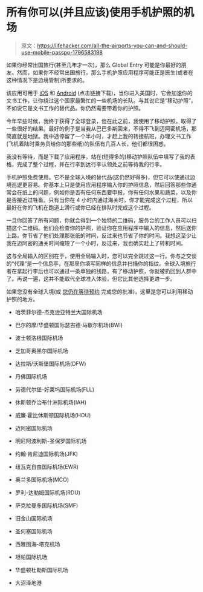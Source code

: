 # 所有你可以(并且应该)使用手机护照的机场

> 原文：<https://lifehacker.com/all-the-airports-you-can-and-should-use-mobile-passpo-1796583198>

如果你经常出国旅行(甚至几年才一次)，那么 Global Entry 可能是你最好的朋友。然而，如果你不经常出国旅行，那么手机护照应用程序可能正是医生(或者在这种情况下是边境管制)所要求的。



该应用可用于 [iOS](https://itunes.apple.com/us/app/mobile-passport-officially-authorized-by-cbp/id907024887?mt=8) 和 [Android](https://play.google.com/store/apps/details?id=us.mobilepassport&hl=en) (点击链接下载)，当你进入美国时，它会加速你的文书工作，让你绕过这个国家最繁忙的一些机场的长队。与其说它是“移动护照”，不如说它是文书工作的替代品。你仍然需要带着你的护照。

今年早些时候，我终于获得了全球登录，但在此之前，我使用了移动护照，取得了一些很好的结果。最好的例子是当我从巴巴多斯回来，不得不飞到迈阿密机场，那简直就是地狱。我中途停留了一个半小时，才赶上我的转接航班，办理文书工作(飞机着陆时乘务员给你的那些纸)的队伍有几百人长，他们都很困惑。

我没有等待，而是下载了应用程序，站在(短得多的)移动护照队伍中填写了我的表格，完成了整个过程，并在行李到达行李认领处之前等待我的行李。

手机护照免费使用。它不是全球入境的替代品(这仍然好得多)，但它可以使通过边境巡逻更容易。你基本上只是使用应用程序输入你的护照信息，然后回答那些你通常会在纸上的问题，例如你是否有任何东西要申报，你有任何水果和蔬菜，以及你是否接近过牲畜。只有当你在 4 小时内通过海关时，你才能完成这个过程，所以最好在你的飞机在跑道上滑行或你已经在排队时完成这个过程。

一旦你回答了所有问题，你就会得到一个独特的二维码，服务台的工作人员可以扫描这个二维码。他们会检查你的护照，验证你在应用程序中输入的信息，然后送你上路。你节省了他们处理那张纸的时间，反过来也节省了你的时间。我想这至少让我在迈阿密的通关时间缩短了一个小时，反过来，我也确实赶上了转机时间。

这与全局输入的区别在于，使用全局输入时，您可以完全跳过这一行。你与之交谈的“代理”是一个信息亭，在那里你填写同样的信息并扫描你的指纹。全球入境旅行者在拿起行李后也可以通过一条单独的线路，有了移动护照，你就被扔回到人群中了。再说一遍，这并不能取代全球准入体验，但它比其他选择更进一步。

如果您没有全球入境(或 [您仍在等待预约](http://lifehacker.com/make-your-global-entry-appointment-come-months-faster-b-1796195231#_ga=2.26086269.1544215181.1498849381-772366027.1496423220) 完成您的批准)，这里是您可以利用移动护照的地方。

*   哈茨菲尔德-杰克逊亚特兰大国际机场

*   巴尔的摩/华盛顿国际瑟古德·马歇尔机场(BWI)

*   波士顿洛根国际机场

*   芝加哥奥黑尔国际机场

*   达拉斯/沃斯堡国际机场(DFW)

*   丹佛国际机场

*   劳德代尔堡-好莱坞国际机场(FLL)

*   休斯顿乔治布什洲际机场(IAH)

*   威廉·霍比休斯顿国际机场(HOU)

*   迈阿密国际机场

*   明尼阿波利斯-圣保罗国际机场

*   约翰·肯尼迪国际机场(JFK)

*   纽瓦克自由国际机场(EWR)

*   奥兰多国际机场(MCO)

*   罗利-达勒姆国际机场(RDU)

*   萨克拉曼多国际机场(SMF)

*   旧金山国际机场

*   圣何塞国际机场

*   西雅图海-塔克机场

*   坦帕国际机场

*   华盛顿杜勒斯国际机场

*   大沼泽地港